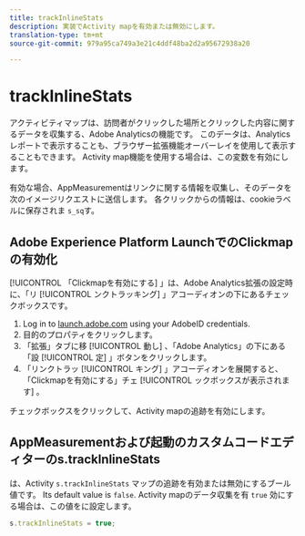 ```yaml
---
title: trackInlineStats
description: 実装でActivity mapを有効または無効にします。
translation-type: tm+mt
source-git-commit: 979a95ca749a3e21c4ddf48ba2d2a95672938a20

---
```



# trackInlineStats

アクティビティマップは、訪問者がクリックした場所とクリックした内容に関するデータを収集する、Adobe Analyticsの機能です。 このデータは、Analyticsレポートで表示することも、ブラウザー拡張機能オーバーレイを使用して表示することもできます。 Activity map機能を使用する場合は、この変数を有効にします。

有効な場合、AppMeasurementはリンクに関する情報を収集し、そのデータを次のイメージリクエストに送信します。 各クリックからの情報は、cookieラベルに保存されま `s_sq`す。

## Adobe Experience Platform LaunchでのClickmapの有効化

[!UICONTROL 「Clickmapを有効にする] 」は、Adobe Analytics拡張の設定時に、「リ [!UICONTROL ンクトラッキング] 」アコーディオンの下にあるチェックボックスです。

1. Log in to [launch.adobe.com](https://launch.adobe.com) using your AdobeID credentials.
2. 目的のプロパティをクリックします。
3. 「拡張」タブに移 [!UICONTROL 動し] 、「Adobe Analytics」の下にある「設 [!UICONTROL 定] 」ボタンをクリックします。
4. 「リンクトラッ [!UICONTROL キング] 」アコーディオンを展開すると、「Clickmapを有効にする」チェ [!UICONTROL ックボックスが表示されます] 。

チェックボックスをクリックして、Activity mapの追跡を有効にします。

## AppMeasurementおよび起動のカスタムコードエディターのs.trackInlineStats

は、Activity `s.trackInlineStats` マップの追跡を有効または無効にするブール値です。 Its default value is `false`. Activity mapのデータ収集を有 `true` 効にする場合は、この値をに設定します。

```js
s.trackInlineStats = true;
```
